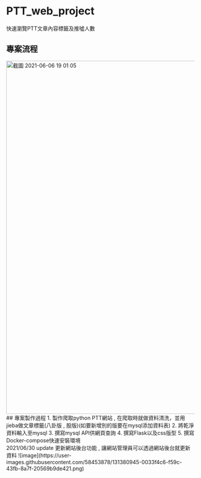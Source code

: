 # PTT_web_project
快速瀏覽PTT文章內容標籤及推噓人數
## 專案流程
<img width="942" alt="截圖 2021-06-06 19 01 05" src="https://user-images.githubusercontent.com/58453878/131379915-b536714b-33a1-43f2-9774-7b82692e72c5.png">
## 專案製作過程
1. 製作爬取python PTT網站 , 在爬取時就做資料清洗，並用jieba做文章標籤(八卦版 , 股版)(如要新增別的版要在mysql添加資料表)  
2. 將乾淨資料輸入至mysql   
3. 撰寫mysql API供網頁查詢  
4. 撰寫Flask以及css版型  
5. 撰寫Docker-compose快速安裝環境  

<br>
2021/06/30 update   
更新網站後台功能 , 讓網站管理員可以透過網站後台就更新資料  
![image](https://user-images.githubusercontent.com/58453878/131380945-0033f4c6-f59c-43fb-8a7f-20569b9de421.png)

